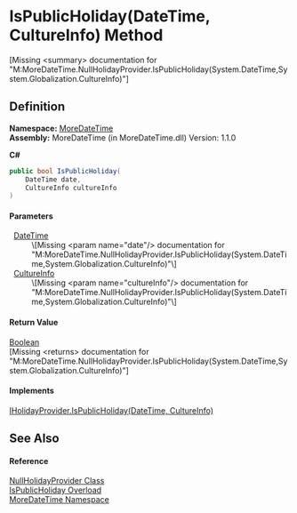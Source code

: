 # IsPublicHoliday(DateTime, CultureInfo) Method


\[Missing &lt;summary&gt; documentation for "M:MoreDateTime.NullHolidayProvider.IsPublicHoliday(System.DateTime,System.Globalization.CultureInfo)"\]



## Definition
**Namespace:** <a href="N_MoreDateTime">MoreDateTime</a>  
**Assembly:** MoreDateTime (in MoreDateTime.dll) Version: 1.1.0

**C#**
``` C#
public bool IsPublicHoliday(
	DateTime date,
	CultureInfo cultureInfo
)
```



#### Parameters
<dl><dt>  <a href="https://learn.microsoft.com/dotnet/api/system.datetime" target="_blank" rel="noopener noreferrer">DateTime</a></dt><dd>\[Missing &lt;param name="date"/&gt; documentation for "M:MoreDateTime.NullHolidayProvider.IsPublicHoliday(System.DateTime,System.Globalization.CultureInfo)"\]</dd><dt>  <a href="https://learn.microsoft.com/dotnet/api/system.globalization.cultureinfo" target="_blank" rel="noopener noreferrer">CultureInfo</a></dt><dd>\[Missing &lt;param name="cultureInfo"/&gt; documentation for "M:MoreDateTime.NullHolidayProvider.IsPublicHoliday(System.DateTime,System.Globalization.CultureInfo)"\]</dd></dl>

#### Return Value
<a href="https://learn.microsoft.com/dotnet/api/system.boolean" target="_blank" rel="noopener noreferrer">Boolean</a>  
\[Missing &lt;returns&gt; documentation for "M:MoreDateTime.NullHolidayProvider.IsPublicHoliday(System.DateTime,System.Globalization.CultureInfo)"\]

#### Implements
<a href="M_MoreDateTime_Interfaces_IHolidayProvider_IsPublicHoliday_1">IHolidayProvider.IsPublicHoliday(DateTime, CultureInfo)</a>  


## See Also


#### Reference
<a href="T_MoreDateTime_NullHolidayProvider">NullHolidayProvider Class</a>  
<a href="Overload_MoreDateTime_NullHolidayProvider_IsPublicHoliday">IsPublicHoliday Overload</a>  
<a href="N_MoreDateTime">MoreDateTime Namespace</a>  
